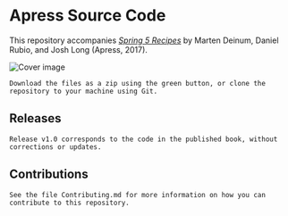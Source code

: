 # Apress Source Code

This repository accompanies [*Spring 5 Recipes*](http://www.apress.com/9781484227893) by Marten Deinum, Daniel Rubio, and Josh Long (Apress, 2017).

[comment]: #cover
![Cover image](9781484227893.jpg)

    Download the files as a zip using the green button, or clone the repository to your machine using Git.

## Releases

    Release v1.0 corresponds to the code in the published book, without corrections or updates.

## Contributions

    See the file Contributing.md for more information on how you can contribute to this repository.
